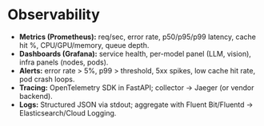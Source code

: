 # Observability

- **Metrics (Prometheus):** req/sec, error rate, p50/p95/p99 latency, cache hit %, CPU/GPU/memory, queue depth.
- **Dashboards (Grafana):** service health, per-model panel (LLM, vision), infra panels (nodes, pods).
- **Alerts:** error rate > 5%, p99 > threshold, 5xx spikes, low cache hit rate, pod crash loops.
- **Tracing:** OpenTelemetry SDK in FastAPI; collector -> Jaeger (or vendor backend).
- **Logs:** Structured JSON via stdout; aggregate with Fluent Bit/Fluentd -> Elasticsearch/Cloud Logging.
